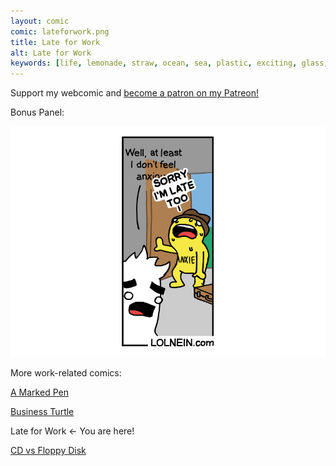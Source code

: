 ```yaml
---
layout: comic
comic: lateforwork.png
title: Late for Work
alt: Late for Work
keywords: [life, lemonade, straw, ocean, sea, plastic, exciting, glass, loop, crazy, death]
---
```


Support my webcomic and [become a patron on my Patreon!](https://www.patreon.com/lolnein)

Bonus Panel:

![Late for Work Bonus](/images/lateforwork_bonus.png)


More work-related comics:

[A Marked Pen](https://lolnein.com/2019/05/16/amarkedpen/)

[Business Turtle](https://lolnein.com/2019/05/23/businessturtle/)

Late for Work <- You are here!

[CD vs Floppy Disk](https://lolnein.com/2015/05/11/cdvsfloppydisk/)